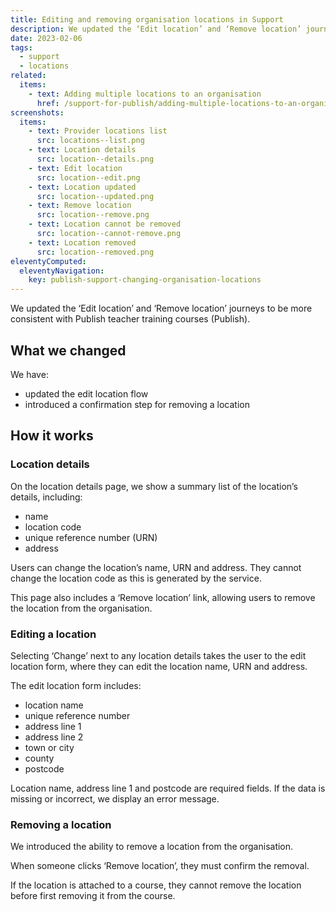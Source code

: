 ```yaml
---
title: Editing and removing organisation locations in Support
description: We updated the ‘Edit location’ and ‘Remove location’ journeys to be more consistent with the service
date: 2023-02-06
tags:
  - support
  - locations
related:
  items:
    - text: Adding multiple locations to an organisation
      href: /support-for-publish/adding-multiple-locations-to-an-organisation/
screenshots:
  items:
    - text: Provider locations list
      src: locations--list.png
    - text: Location details
      src: location--details.png
    - text: Edit location
      src: location--edit.png
    - text: Location updated
      src: location--updated.png
    - text: Remove location
      src: location--remove.png
    - text: Location cannot be removed
      src: location--cannot-remove.png
    - text: Location removed
      src: location--removed.png
eleventyComputed:
  eleventyNavigation:
    key: publish-support-changing-organisation-locations
---
```


We updated the ‘Edit location’ and ‘Remove location’ journeys to be more consistent with Publish teacher training courses (Publish).

## What we changed

We have:

- updated the edit location flow
- introduced a confirmation step for removing a location

## How it works

### Location details

On the location details page, we show a summary list of the location’s details, including:

- name
- location code
- unique reference number (URN)
- address

Users can change the location’s name, URN and address. They cannot change the location code as this is generated by the service.

This page also includes a ‘Remove location’ link, allowing users to remove the location from the organisation.

### Editing a location

Selecting ‘Change’ next to any location details takes the user to the edit location form, where they can edit the location name, URN and address.

The edit location form includes:

- location name
- unique reference number
- address line 1
- address line 2
- town or city
- county
- postcode

Location name, address line 1 and postcode are required fields. If the data is missing or incorrect, we display an error message.

### Removing a location

We introduced the ability to remove a location from the organisation.

When someone clicks ‘Remove location’, they must confirm the removal.

If the location is attached to a course, they cannot remove the location before first removing it from the course.
